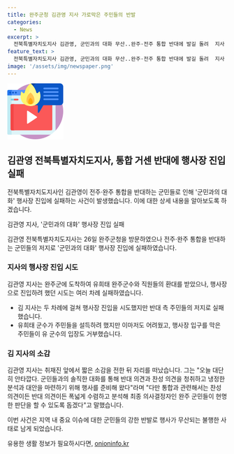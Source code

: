 ```yaml
---
title: 완주군청 김관영 지사 가로막은 주민들의 반발
categories:
  - News
excerpt: >
  전북특별자치도지사 김관영, 군민과의 대화 무산..완주·전주 통합 반대에 발길 돌려  지사 김관영은 완주군을 방문하여 군민과의 대화 행사를 하려 했으나 완주·전주 통합을 반대하는 군민들로 인해 행사를 진행하지 못했다. 군수와 함께 행사장 진입을 시도했으나 반대 의견을 들은 주민들로 인해 실패하였고, 군수 역시 행사장으로 들어가지 못하고 발걸음을 돌려야 했다. 지사는 500여 명의 군민이 기다리는 이런 상황이 발생하게 돼 대단히 안타깝다며 무산된 행사에 대해 안타깝다고 밝혔다.
feature_text: >
  전북특별자치도지사 김관영, 군민과의 대화 무산..완주·전주 통합 반대에 발길 돌려  지사 김관영은 완주군을 방문하여 군민과의 대화 행사를 하려 했으나 완주·전주 통합을 반대하는 군민들로 인해 행사를 진행하지 못했다. 군수와 함께 행사장 진입을 시도했으나 반대 의견을 들은 주민들로 인해 실패하였고, 군수 역시 행사장으로 들어가지 못하고 발걸음을 돌려야 했다. 지사는 500여 명의 군민이 기다리는 이런 상황이 발생하게 돼 대단히 안타깝다며 무산된 행사에 대해 안타깝다고 밝혔다.
image: '/assets/img/newspaper.png'
---
```


<p><img src="/assets/img/news.png" alt="rentncar 속보" /></p>

<h2 data-ke-size="size26">김관영 전북특별자치도지사, 통합 거센 반대에 행사장 진입 실패</h2>

<p>전북특별자치도지사인 김관영이 전주·완주 통합을 반대하는 군민들로 인해 '군민과의 대화' 행사장 진입에 실패하는 사건이 발생했습니다. 이에 대한 상세 내용을 알아보도록 하겠습니다.</p>

<p data-ke-size="size16">김관영 지사, '군민과의 대화' 행사장 진입 실패</p>

<p data-ke-size="size16">김관영 전북특별자치도지사는 26일 완주군청을 방문하였으나 전주·완주 통합을 반대하는 군민들의 저지로 '군민과의 대화' 행사장 진입에 실패하였습니다.</p>

<h3>지사의 행사장 진입 시도</h3>

<p>김관영 지사는 완주군에 도착하여 유희태 완주군수와 직원들의 환대를 받았으나, 행사장으로 진입하려 했던 시도는 여러 차례 실패하였습니다.</p>

<ul>
  <li>김 지사는 두 차례에 걸쳐 행사장 진입을 시도했지만 반대 측 주민들의 저지로 실패했습니다.</li>
  <li>유희태 군수가 주민들을 설득하려 했지만 이마저도 어려웠고, 행사장 입구를 막은 주민들이 유 군수의 입장도 거부했습니다.</li>
</ul>

<h3>김 지사의 소감</h3>

<p>김관영 지사는 취재진 앞에서 짧은 소감을 전한 뒤 자리를 떠났습니다. 그는 "오늘 대단히 안타깝다. 군민들과의 솔직한 대화를 통해 반대 의견과 찬성 의견을 청취하고 냉정한 분석과 대안을 마련하기 위해 행사를 준비해 왔다"라며 "다만 통합과 관련해서는 찬성 의견이든 반대 의견이든 폭넓게 수렴하고 분석해 최종 의사결정자인 완주 군민들이 현명한 판단을 할 수 있도록 돕겠다"고 말했습니다.</p>

<p>이번 사건은 지역 내 중요 이슈에 대한 군민들의 강한 반발로 행사가 무산되는 불행한 사태로 남게 되었습니다.</p>
유용한 생활 정보가 필요하시다면, <a href="https://onioninfo.kr" rel="dofollow">onioninfo.kr</a>


